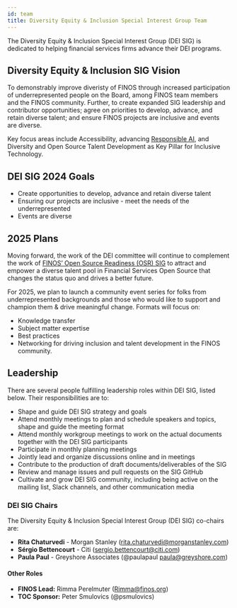 ```yaml
---
id: team
title: Diversity Equity & Inclusion Special Interest Group Team
---
```


The Diversity Equity & Inclusion Special Interest Group (DEI SIG) is dedicated to helping financial services firms advance their DEI programs.

## Diversity Equity & Inclusion SIG Vision

To demonstrably improve diveristy of FINOS through increased participation of underrepresented people on the Board, among FINOS team members and the FINOS community. Further, to create expanded SIG leadership and contributor opportunities; agree on priorities to develop, advance, and retain diverse talent; and ensure FINOS projects are inclusive and events are diverse.

Key focus areas include Accessibility, advancing [Responsible AI](https://www.finos.org/blog/finos-dei-sig-advances-responsible-ai), and Diversity and Open Source Talent Development as Key Pillar for Inclusive Technology.

## DEI SIG 2024 Goals

- Create opportunities to develop, advance and retain diverse talent
- Ensuring our projects are inclusive - meet the needs of the underrepresented
- Events are diverse

## 2025 Plans

Moving forward, the work of the DEI committee will continue to complement the work of [FINOS’ Open Source Readiness (OSR) SIG](https://www.finos.org/blog/open-source-readiness) to attract and empower a diverse talent pool in Financial Services Open Source that changes the status quo and drives a better future. 

For 2025, we plan to launch a community event series for folks from underrepresented backgrounds and those who would like to support and champion them & drive meaningful change. Formats will focus on:
- Knowledge transfer
- Subject matter expertise
- Best practices
- Networking for driving inclusion and talent development in the FINOS community.

## Leadership

There are several people fulfilling leadership roles within DEI SIG, listed below. Their responsibilities are to:

- Shape and guide DEI SIG strategy and goals
- Attend monthly meetings to plan and schedule speakers and topics, shape and guide the meeting format
- Attend monthly workgroup meetings to work on the actual documents together with the DEI SIG participants
- Participate in monthly planning meetings
- Jointly lead and organize discussions online and in meetings
- Contribute to the production of draft documents/deliverables of the SIG
- Review and manage issues and pull requests on the SIG GitHub
- Cultivate and grow DEI SIG community, including being active on the mailing list, Slack channels, and other communication media

### DEI SIG Chairs

The Diversity Equity & Inclusion Special Interest Group (DEI SIG) co-chairs are:

- **Rita Chaturvedi** - Morgan Stanley (rita.chaturvedi@morganstanley.com)
- **Sérgio Bettencourt** - Citi (sergio.bettencourt@citi.com)
- **Paula Paul** - Greyshore Associates (@paulapaul paula@greyshore.com)

#### Other Roles

- **FINOS Lead:** Rimma Perelmuter (Rimma@finos.org)
- **TOC Sponsor:** Peter Smulovics (@psmulovics)
